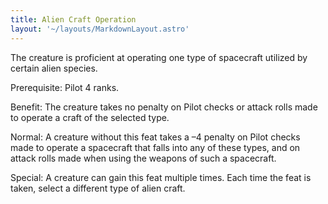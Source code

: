 ```yaml
---
title: Alien Craft Operation
layout: '~/layouts/MarkdownLayout.astro'
---
```

The creature is proficient at operating one type of spacecraft utilized by
certain alien species.

Prerequisite: Pilot 4 ranks.

Benefit: The creature takes no penalty on Pilot checks or attack rolls made to
operate a craft of the selected type.

Normal: A creature without this feat takes a –4 penalty on Pilot checks made
to operate a spacecraft that falls into any of these types, and on attack
rolls made when using the weapons of such a spacecraft.

Special: A creature can gain this feat multiple times. Each time the feat is
taken, select a different type of alien craft.


